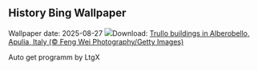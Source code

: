 ## History Bing Wallpaper
Wallpaper date: 2025-08-27
![](https://www.bing.com/th?id=OHR.TrulliHouses_EN-CA2142617397_UHD.jpg&w=1000)Download: [Trullo buildings in Alberobello, Apulia, Italy (© Feng Wei Photography/Getty Images)](https://www.bing.com/th?id=OHR.TrulliHouses_EN-CA2142617397_UHD.jpg)

Auto get programm by LtgX
